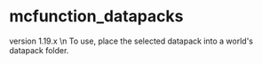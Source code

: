 # mcfunction_datapacks
version 1.19.x \n
To use, place the selected datapack into a world's datapack folder.
